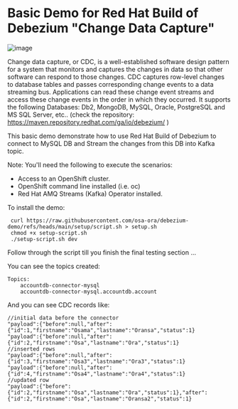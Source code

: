 # Basic Demo for Red Hat Build of Debezium "Change Data Capture"

![image](https://github.com/user-attachments/assets/81ec5827-eb25-452b-889d-df33ed4923f7)

Change data capture, or CDC, is a well-established software design pattern for a system that monitors and captures the changes in data so that other software can respond to those changes. CDC captures row-level changes to database tables and passes corresponding change events to a data streaming bus. Applications can read these change event streams and access these change events in the order in which they occurred.
It supports the following Databases: Db2, MongoDB, MySQL, Oracle, PostgreSQL and MS SQL Server, etc.. (check the repository: https://maven.repository.redhat.com/ga/io/debezium/ )

This basic demo demonstrate how to use Red Hat Build of Debezium to connect to MySQL DB and Stream the changes from this DB into Kafka topic.

Note: You'll need the following to execute the scenarios:
- Access to an OpenShift cluster.
- OpenShift command line installed (i.e. oc)
- Red Hat AMQ Streams (Kafka) Operator installed.

To install the demo:
 ```
  curl https://raw.githubusercontent.com/osa-ora/debezium-demo/refs/heads/main/setup/script.sh > setup.sh
  chmod +x setup-script.sh
  ./setup-script.sh dev
 ```
Follow through the script till you finish the final testing section ...

You can see the topics created:
```
Topics:
    accountdb-connector-mysql
    accountdb-connector-mysql.accountdb.account
```
    
And you can see CDC records like:

```
//initial data before the connector
"payload":{"before":null,"after":{"id":1,"firstname":"Osama","lastname":"Oransa","status":1}
"payload":{"before":null,"after":{"id":2,"firstname":"Osa","lastname":"Ora","status":1}
//inserted rows 
"payload":{"before":null,"after":{"id":3,"firstname":"Osa3","lastname":"Ora3","status":1}
"payload":{"before":null,"after":{"id":4,"firstname":"Osa4","lastname":"Ora4","status":1}
//updated row
"payload":{"before":{"id":2,"firstname":"Osa","lastname":"Ora","status":1},"after":{"id":2,"firstname":"Osa","lastname":"Oransa2","status":1}
```


